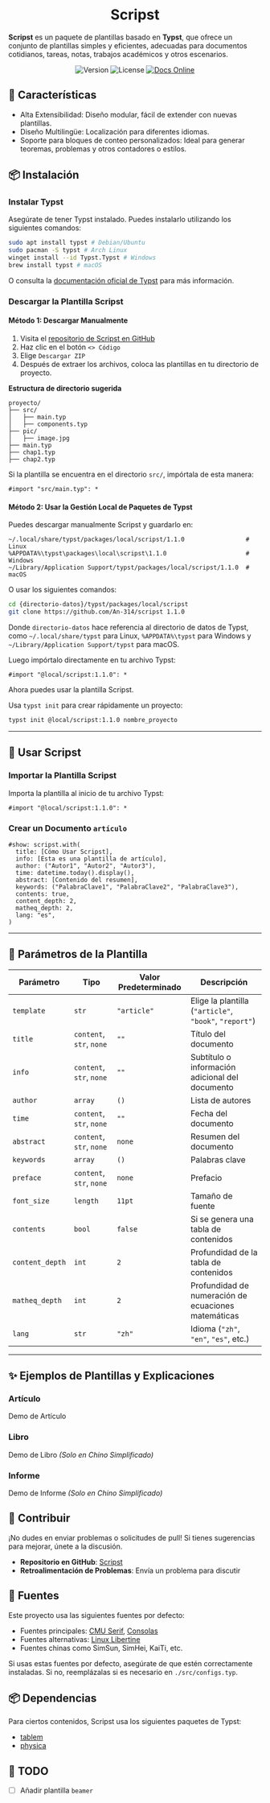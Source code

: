 <h1 align="center"> Scripst </h1>

**Scripst** es un paquete de plantillas basado en **Typst**, que ofrece un conjunto de plantillas simples y eficientes, adecuadas para documentos cotidianos, tareas, notas, trabajos académicos y otros escenarios.

<div align="center">
  <img src="https://img.shields.io/badge/version-1.1.0-limegreen.svg" alt="Version">
  <img src="https://img.shields.io/badge/license-MIT-greenyellow.svg" alt="License">
  <a href="https://an-314.github.io/scripst/">
    <img src="https://img.shields.io/badge/docs-online-lawngreen.svg" alt="Docs Online">
  </a>
</div>

## 🚀 Características

* Alta Extensibilidad: Diseño modular, fácil de extender con nuevas plantillas.
* Diseño Multilingüe: Localización para diferentes idiomas.
* Soporte para bloques de conteo personalizados: Ideal para generar teoremas, problemas y otros contadores o estilos.

## 📦 Instalación

### Instalar Typst

Asegúrate de tener Typst instalado. Puedes instalarlo utilizando los siguientes comandos:

```bash
sudo apt install typst # Debian/Ubuntu
sudo pacman -S typst # Arch Linux
winget install --id Typst.Typst # Windows
brew install typst # macOS
```

O consulta la [documentación oficial de Typst](https://github.com/typst/typst) para más información.

### Descargar la Plantilla Scripst

#### Método 1: Descargar Manualmente

1. Visita el [repositorio de Scripst en GitHub](https://github.com/An-314/scripst)
2. Haz clic en el botón `<> Código`
3. Elige `Descargar ZIP`
4. Después de extraer los archivos, coloca las plantillas en tu directorio de proyecto.

**Estructura de directorio sugerida**

```plaintext
proyecto/
├── src/
│   ├── main.typ
│   ├── components.typ
├── pic/
│   ├── image.jpg
├── main.typ
├── chap1.typ
├── chap2.typ
```

Si la plantilla se encuentra en el directorio `src/`, impórtala de esta manera:

```typst
#import "src/main.typ": *
```

#### Método 2: Usar la Gestión Local de Paquetes de Typst

Puedes descargar manualmente Scripst y guardarlo en:

```
~/.local/share/typst/packages/local/scripst/1.1.0                 # Linux
%APPDATA%\typst\packages\local\scripst\1.1.0                      # Windows
~/Library/Application Support/typst/packages/local/scripst/1.1.0  # macOS
```

O usar los siguientes comandos:

```bash
cd {directorio-datos}/typst/packages/local/scripst
git clone https://github.com/An-314/scripst 1.1.0
```

Donde `directorio-datos` hace referencia al directorio de datos de Typst, como `~/.local/share/typst` para Linux, `%APPDATA%\typst` para Windows y `~/Library/Application Support/typst` para macOS.

Luego impórtalo directamente en tu archivo Typst:

```typst
#import "@local/scripst:1.1.0": *
```

Ahora puedes usar la plantilla Scripst.

Usa `typst init` para crear rápidamente un proyecto:

```bash
typst init @local/scripst:1.1.0 nombre_proyecto
```

* * *

## 📄 Usar Scripst

### Importar la Plantilla Scripst

Importa la plantilla al inicio de tu archivo Typst:

```typst
#import "@local/scripst:1.1.0": *
```

### Crear un Documento `artículo`

```typst
#show: scripst.with(
  title: [Cómo Usar Scripst],
  info: [Esta es una plantilla de artículo],
  author: ("Autor1", "Autor2", "Autor3"),
  time: datetime.today().display(),
  abstract: [Contenido del resumen],
  keywords: ("PalabraClave1", "PalabraClave2", "PalabraClave3"),
  contents: true,
  content_depth: 2,
  matheq_depth: 2,
  lang: "es",
)
```

* * *

## 🔧 Parámetros de la Plantilla

| Parámetro | Tipo | Valor Predeterminado | Descripción                                            |
| --- | --- | --- |--------------------------------------------------------|
| `template` | `str` | `"article"` | Elige la plantilla (`"article"`, `"book"`, `"report"`) |
| `title` | `content`, `str`, `none` | `""` | Título del documento                                   |
| `info` | `content`, `str`, `none` | `""` | Subtítulo o información adicional del documento        |
| `author` | `array` | `()` | Lista de autores                                       |
| `time` | `content`, `str`, `none` | `""` | Fecha del documento                                    |
| `abstract` | `content`, `str`, `none` | `none` | Resumen del documento                                  |
| `keywords` | `array` | `()` | Palabras clave                                         |
| `preface` | `content`, `str`, `none` | `none` | Prefacio                                               |
| `font_size` | `length` | `11pt` | Tamaño de fuente                                       |
| `contents` | `bool` | `false` | Si se genera una tabla de contenidos                   |
| `content_depth` | `int` | `2` | Profundidad de la tabla de contenidos                  |
| `matheq_depth` | `int` | `2` | Profundidad de numeración de ecuaciones matemáticas    |
| `lang` | `str` | `"zh"` | Idioma (`"zh"`, `"en"`, `"es"`, etc.)                  |

* * *

## ✨ Ejemplos de Plantillas y Explicaciones

### Artículo

  
Demo de Artículo

### Libro

  
Demo de Libro _(Solo en Chino Simplificado)_

### Informe

  
Demo de Informe _(Solo en Chino Simplificado)_

## 📜 Contribuir

¡No dudes en enviar problemas o solicitudes de pull! Si tienes sugerencias para mejorar, únete a la discusión.

* **Repositorio en GitHub**: [Scripst](https://github.com/An-314/scripst)
* **Retroalimentación de Problemas**: Envía un problema para discutir

## 📌 Fuentes

Este proyecto usa las siguientes fuentes por defecto:

* Fuentes principales: [CMU Serif](https://en.wikipedia.org/wiki/Computer_Modern), [Consolas](https://en.wikipedia.org/wiki/Consolas)
* Fuentes alternativas: [Linux Libertine](https://en.wikipedia.org/wiki/Linux_Libertine)
* Fuentes chinas como SimSun, SimHei, KaiTi, etc.

Si usas estas fuentes por defecto, asegúrate de que estén correctamente instaladas. Si no, reemplázalas si es necesario en `./src/configs.typ`.

## 📦 Dependencias

Para ciertos contenidos, Scripst usa los siguientes paquetes de Typst:

* [tablem](https://typst.app/universe/package/tablem)
* [physica](https://typst.app/universe/package/physica)

## 🎯 TODO

* [ ]  Añadir plantilla `beamer`